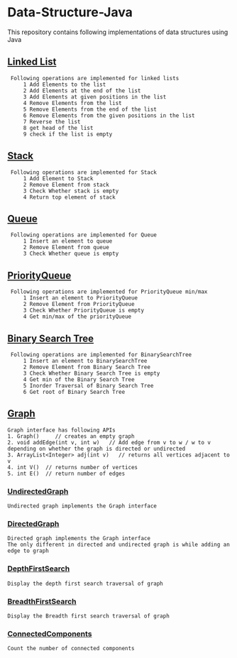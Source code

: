 # Data-Structure-Java

This repository contains following implementations of data structures using Java

## [Linked List](https://github.com/nitr-dimple/Data-Structure-Java/blob/main/DataStructureUsingJava/src/main/java/edu/dimple/datastructure/LinkedList/LinkedList_Element.java)

     Following operations are implemented for linked lists
         1 Add Elements to the list
         2 Add Elements at the end of the list
         3 Add Elements at given positions in the list
         4 Remove Elements from the list
         5 Remove Elements from the end of the list
         6 Remove Elements from the given positions in the list
         7 Reverse the list
         8 get head of the list
         9 check if the list is empty

## [Stack](https://github.com/nitr-dimple/Data-Structure-Java/blob/main/DataStructureUsingJava/src/main/java/edu/dimple/datastructure/Stack/Stack_LinkedList.java)
    
     Following operations are implemented for Stack
         1 Add Element to Stack
         2 Remove Element from stack
         3 Check Whether stack is empty
         4 Return top element of stack

## [Queue](https://github.com/nitr-dimple/Data-Structure-Java/blob/main/DataStructureUsingJava/src/main/java/edu/dimple/datastructure/Queue/Queue_LinkedList.java)

     Following operations are implemented for Queue
         1 Insert an element to queue
         2 Remove Element from queue
         3 Check Whether queue is empty 

## [PriorityQueue](https://github.com/nitr-dimple/Data-Structure-Java/blob/main/DataStructureUsingJava/src/main/java/edu/dimple/datastructure/PriorityQueue/PriorityQueue.java)

     Following operations are implemented for PriorityQueue min/max
         1 Insert an element to PriorityQueue
         2 Remove Element from PriorityQueue
         3 Check Whether PriorityQueue is empty 
         4 Get min/max of the priorityQueue

## [Binary Search Tree](https://github.com/nitr-dimple/Data-Structure-Java/blob/main/DataStructureUsingJava/src/main/java/edu/dimple/datastructure/BST/BinarySearchTree.java)

     Following operations are implemented for BinarySearchTree
         1 Insert an element to BinarySearchTree
         2 Remove Element from Binary Search Tree
         3 Check Whether Binary Search Tree is empty 
         4 Get min of the Binary Search Tree
         5 Inorder Traversal of Binary Search Tree
         6 Get root of Binary Search Tree

## [Graph](https://github.com/nitr-dimple/Data-Structure-Java/blob/main/DataStructureUsingJava/src/main/java/edu/dimple/datastructure/Graph/Graph.java)

    Graph interface has following APIs
    1. Graph()     // creates an empty graph
    2. void addEdge(int v, int w)   // Add edge from v to w / w to v depending on whether the graph is directed or undirected
    3. ArrayList<Integer> adj(int v)   // returns all vertices adjacent to v
    4. int V()  // returns number of vertices
    5. int E()  // return number of edges

### [UndirectedGraph](https://github.com/nitr-dimple/Data-Structure-Java/blob/main/DataStructureUsingJava/src/main/java/edu/dimple/datastructure/Graph/UndirectedGraph.java)

    Undirected graph implements the Graph interface

### [DirectedGraph](https://github.com/nitr-dimple/Data-Structure-Java/blob/main/DataStructureUsingJava/src/main/java/edu/dimple/datastructure/Graph/DirectedGraph.java)

    Directed graph implements the Graph interface   
    The only different in directed and undirected graph is while adding an edge to graph

### [DepthFirstSearch](https://github.com/nitr-dimple/Data-Structure-Java/blob/main/DataStructureUsingJava/src/main/java/edu/dimple/datastructure/Graph/DepthFirstSearch.java)

    Display the depth first search traversal of graph

### [BreadthFirstSearch](https://github.com/nitr-dimple/Data-Structure-Java/blob/main/DataStructureUsingJava/src/main/java/edu/dimple/datastructure/Graph/BreadthFirstSearch.java)

    Display the Breadth first search traversal of graph

### [ConnectedComponents](https://github.com/nitr-dimple/Data-Structure-Java/blob/main/DataStructureUsingJava/src/main/java/edu/dimple/datastructure/Graph/ConnectedComponents.java)

    Count the number of connected components